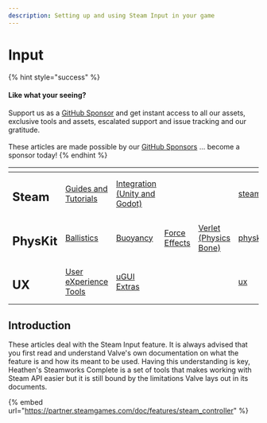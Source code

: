 ```yaml
---
description: Setting up and using Steam Input in your game
---
```


# Input

{% hint style="success" %}
#### Like what your seeing?

Support us as a [GitHub Sponsor](../../../../../) and get instant access to all our assets, exclusive tools and assets, escalated support and issue tracking and our gratitude.\
\
These articles are made possible by our [GitHub Sponsors](../../../../../) ... become a sponsor today!
{% endhint %}

<table data-view="cards"><thead><tr><th></th><th></th><th></th><th></th><th></th><th data-hidden data-card-target data-type="content-ref"></th><th data-hidden data-card-cover data-type="files"></th></tr></thead><tbody><tr><td><h2>Steam</h2></td><td><a href="../../../../../company/concepts/steam/">Guides and Tutorials</a></td><td><a href="../../../">Integration (Unity and Godot)</a></td><td></td><td></td><td><a href="../../../../../company/concepts/steam/">steam</a></td><td><a href="../../../../../.gitbook/assets/Steamworks Card.png">Steamworks Card.png</a></td></tr><tr><td><h2>PhysKit</h2></td><td><a href="../../../../physkit/learning/sample-scenes/1-ballistic-basics.md">Ballistics</a></td><td><a href="../../../../physkit/learning/sample-scenes/1-buoyancy-example.md">Buoyancy</a></td><td><a href="../../../../physkit/learning/sample-scenes/1-force-effect-fields.md">Force Effects</a></td><td><a href="../../../../physkit/learning/sample-scenes/2-verlet-spring-skinned-mesh.md">Verlet (Physics Bone)</a></td><td><a href="../../../../physkit/">physkit</a></td><td><a href="../../../../../.gitbook/assets/PhysKit Card.png">PhysKit Card.png</a></td></tr><tr><td><h2>UX</h2></td><td><a href="../../../../ux/learning/core-concepts/">User eXperience Tools</a></td><td><a href="../../../../ux/learning/ugui-extras/">uGUI Extras</a></td><td></td><td></td><td><a href="../../../../ux/">ux</a></td><td><a href="../../../../../.gitbook/assets/Splash Screen (1).png">Splash Screen (1).png</a></td></tr></tbody></table>

## &#x20;Introduction

These articles deal with the Steam Input feature. It is always advised that you first read and understand Valve's own documentation on what the feature is and how its meant to be used. Having this understanding is key, Heathen's Steamworks Complete is a set of tools that makes working with Steam API easier but it is still bound by the limitations Valve lays out in its documents.

{% embed url="https://partner.steamgames.com/doc/features/steam_controller" %}
